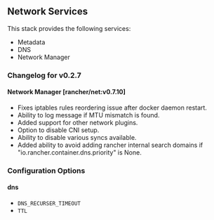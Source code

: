 ## Network Services

This stack provides the following services:

* Metadata
* DNS
* Network Manager

### Changelog for v0.2.7

#### Network Manager [rancher/net:v0.7.10]
* Fixes iptables rules reordering issue after docker daemon restart.
* Ability to log message if MTU mismatch is found.
* Added support for other network plugins.
* Option to disable CNI setup.
* Ability to disable various syncs available.
* Added ability to avoid adding rancher internal search domains if "io.rancher.container.dns.priority" is None.

### Configuration Options

#### dns

* `DNS_RECURSER_TIMEOUT`
* `TTL`
